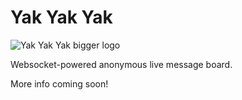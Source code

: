 # Yak Yak Yak

![Yak Yak Yak bigger logo](https://user-images.githubusercontent.com/67646317/115651752-cc1de600-a2f9-11eb-9f4a-bbec4b9cbddc.png)

Websocket-powered anonymous live message board.

More info coming soon!
